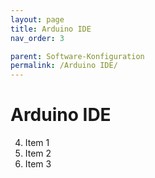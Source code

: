```yaml
---
layout: page
title: Arduino IDE
nav_order: 3

parent: Software-Konfiguration
permalink: /Arduino IDE/
---
```


# Arduino IDE

4. Item 1
5. Item 2
6. Item 3